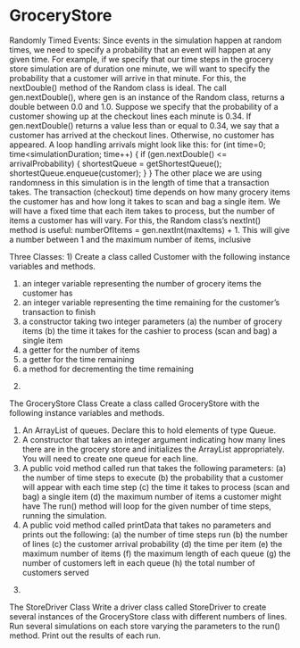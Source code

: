 # GroceryStore
Randomly Timed Events:
Since events in the simulation happen at random times, we need to specify a probability that an
event will happen at any given time. For example, if we specify that our time steps in the grocery
store simulation are of duration one minute, we will want to specify the probability that a customer
will arrive in that minute. For this, the nextDouble() method of the Random class is ideal. The
call gen.nextDouble(), where gen is an instance of the Random class, returns a double between
0.0 and 1.0. Suppose we specify that the probability of a customer showing up at the checkout
lines each minute is 0.34. If gen.nextDouble() returns a value less than or equal to 0.34, we
say that a customer has arrived at the checkout lines. Otherwise, no customer has appeared. A
loop handling arrivals might look like this:
for (int time=0; time<simulationDuration; time++) {
if (gen.nextDouble() <= arrivalProbability) {
shortestQueue = getShortestQueue();
shortestQueue.enqueue(customer);
}
}
The other place we are using randomness in this simulation is in the length of time that a transaction
takes. The transaction (checkout) time depends on how many grocery items the customer has and
how long it takes to scan and bag a single item. We will have a fixed time that each item takes to
process, but the number of items a customer has will vary. For this, the Random class’s nextInt()
method is useful: numberOfItems = gen.nextInt(maxItems) + 1. This will give a number
between 1 and the maximum number of items, inclusive

Three Classes:
1)
Create a class called Customer with the following instance variables and methods.
1. an integer variable representing the number of grocery items the customer has
2. an integer variable representing the time remaining for the customer’s transaction to finish
3. a constructor taking two integer parameters
(a) the number of grocery items
(b) the time it takes for the cashier to process (scan and bag) a single item
4. a getter for the number of items
5. a getter for the time remaining
6. a method for decrementing the time remaining
 
2)
The GroceryStore Class
Create a class called GroceryStore with the following instance variables and methods.
1. An ArrayList of queues. Declare this to hold elements of type Queue.
2. A constructor that takes an integer argument indicating how many lines there are in the
grocery store and initializes the ArrayList appropriately. You will need to create one
queue for each line.
3. A public void method called run that takes the following parameters:
(a) the number of time steps to execute
(b) the probability that a customer will appear with each time step
(c) the time it takes to process (scan and bag) a single item
(d) the maximum number of items a customer might have
The run() method will loop for the given number of time steps, running the simulation.
4. A public void method called printData that takes no parameters and prints out the following:
(a) the number of time steps run
(b) the number of lines
(c) the customer arrival probability
(d) the time per item
(e) the maximum number of items
(f) the maximum length of each queue
(g) the number of customers left in each queue
(h) the total number of customers served

3)
The StoreDriver Class
Write a driver class called StoreDriver to create several instances of the GroceryStore class
with different numbers of lines. Run several simulations on each store varying the parameters to
the run() method. Print out the results of each run.
